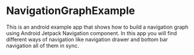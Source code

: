 # NavigationGraphExample

This is an android example app that shows how to build a navigation graph using Android Jetpack Navigation component.
In this app you will find different ways of navigation like navigation drawer and bottom bar navigation all of them in sync.